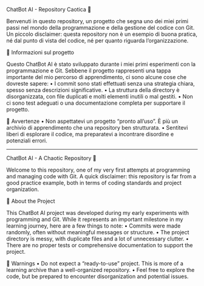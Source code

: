 ChatBot AI - Repository Caotica 🚧

Benvenuti in questo repository, un progetto che segna uno dei miei primi passi nel mondo della programmazione e della gestione del codice con Git. Un piccolo disclaimer: questa repository non è un esempio di buona pratica, né dal punto di vista del codice, né per quanto riguarda l’organizzazione.

📖 Informazioni sul progetto

Questo ChatBot AI è stato sviluppato durante i miei primi esperimenti con la programmazione e Git. Sebbene il progetto rappresenti una tappa importante del mio percorso di apprendimento, ci sono alcune cose che dovreste sapere:
	•	I commit sono stati effettuati senza una strategia chiara, spesso senza descrizioni significative.
	•	La struttura della directory è disorganizzata, con file duplicati e molti elementi inutili o mal gestiti.
	•	Non ci sono test adeguati o una documentazione completa per supportare il progetto.

🚨 Avvertenze
	•	Non aspettatevi un progetto “pronto all’uso”. È più un archivio di apprendimento che una repository ben strutturata.
	•	Sentitevi liberi di esplorare il codice, ma preparatevi a incontrare disordine e potenziali errori.

------------------------------------------------------------------------------------------------------------------------------------------------------------------------------------------------------------------------------------------------------------------------------------------------------------------------------------------------------------------------------------------------------------------------------------------

ChatBot AI - A Chaotic Repository 🚧

Welcome to this repository, one of my very first attempts at programming and managing code with Git. A quick disclaimer: this repository is far from a good practice example, both in terms of coding standards and project organization.

📖 About the Project

This ChatBot AI project was developed during my early experiments with programming and Git. While it represents an important milestone in my learning journey, here are a few things to note:
	•	Commits were made randomly, often without meaningful messages or structure.
	•	The project directory is messy, with duplicate files and a lot of unnecessary clutter.
	•	There are no proper tests or comprehensive documentation to support the project.

🚨 Warnings
	•	Do not expect a “ready-to-use” project. This is more of a learning archive than a well-organized repository.
	•	Feel free to explore the code, but be prepared to encounter disorganization and potential issues.
